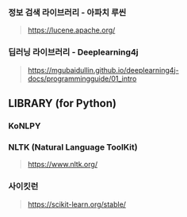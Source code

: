 ### 정보 검색 라이브러리 - 아파치 루씬
> https://lucene.apache.org/
### 딥러닝 라이브러리 - Deeplearning4j
> https://mgubaidullin.github.io/deeplearning4j-docs/programmingguide/01_intro

## LIBRARY (for Python)
### KoNLPY
### NLTK (Natural Language ToolKit)
> https://www.nltk.org/
### 사이킷런
> https://scikit-learn.org/stable/
